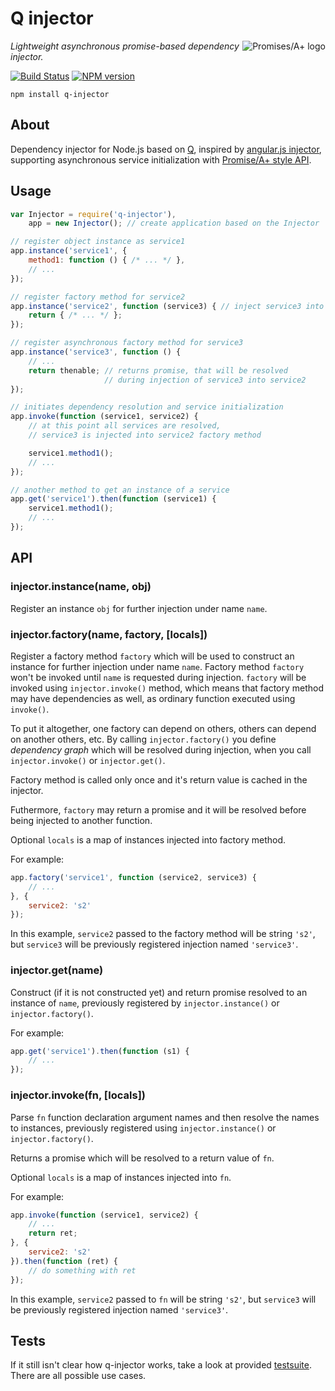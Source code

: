 # Q injector

<a href="http://promises-aplus.github.com/promises-spec">
    <img src="http://promises-aplus.github.com/promises-spec/assets/logo-small.png"
         align="right" alt="Promises/A+ logo" />
</a>

*Lightweight asynchronous promise-based dependency injector.*

[![Build Status](https://travis-ci.org/nailgun/q-injector.png?branch=master)](https://travis-ci.org/nailgun/q-injector)
[![NPM version](https://badge.fury.io/js/q-injector.png)](http://badge.fury.io/js/q-injector)

```npm install q-injector```

## About

Dependency injector for Node.js based on [Q](https://github.com/kriskowal/q),
inspired by [angular.js injector](http://docs.angularjs.org/api/AUTO.$injector),
supporting asynchronous service initialization with
[Promise/A+ style API](http://promises-aplus.github.com/promises-spec).

## Usage

```js
var Injector = require('q-injector'),
    app = new Injector(); // create application based on the Injector

// register object instance as service1
app.instance('service1', {
    method1: function () { /* ... */ },
    // ...
});

// register factory method for service2
app.instance('service2', function (service3) { // inject service3 into the factory method
    return { /* ... */ };
});

// register asynchronous factory method for service3
app.instance('service3', function () {
    // ...
    return thenable; // returns promise, that will be resolved
                     // during injection of service3 into service2
});

// initiates dependency resolution and service initialization
app.invoke(function (service1, service2) {
    // at this point all services are resolved,
    // service3 is injected into service2 factory method

    service1.method1();
    // ...
});

// another method to get an instance of a service
app.get('service1').then(function (service1) {
    service1.method1();
    // ...
});
```

## API

### injector.instance(name, obj)

Register an instance `obj` for further injection under name `name`.

### injector.factory(name, factory, [locals])

Register a factory method `factory` which will be used to construct an instance
for further injection under name `name`. Factory method `factory` won't be
invoked until `name` is requested during injection. `factory` will be invoked
using `injector.invoke()` method, which means that factory method may have
dependencies as well, as ordinary function executed using `invoke()`.

To put it altogether, one factory can depend on others, others can depend on
another others, etc. By calling `injector.factory()` you define *dependency
graph* which will be resolved during injection, when you call
`injector.invoke()` or `injector.get()`.

Factory method is called only once and it's return value is cached in the
injector.

Futhermore, `factory` may return a promise and it will be resolved before being
injected to another function.

Optional `locals` is a map of instances injected into factory method.

For example:
```js
app.factory('service1', function (service2, service3) {
    // ...
}, {
    service2: 's2'
});
```

In this example, `service2` passed to the factory method will be string `'s2'`,
but `service3` will be previously registered injection named `'service3'`.

### injector.get(name)

Construct (if it is not constructed yet) and return promise resolved to an
instance of `name`, previously registered by `injector.instance()` or
`injector.factory()`.

For example:
```js
app.get('service1').then(function (s1) {
    // ...
});
```

### injector.invoke(fn, [locals])

Parse `fn` function declaration argument names and then resolve the names
to instances, previously registered using `injector.instance()` or
`injector.factory()`.

Returns a promise which will be resolved to a return value of `fn`.

Optional `locals` is a map of instances injected into `fn`.

For example:
```js
app.invoke(function (service1, service2) {
    // ...
    return ret;
}, {
    service2: 's2'
}).then(function (ret) {
    // do something with ret
});
```

In this example, `service2` passed to `fn` will be string `'s2'`, but `service3`
will be previously registered injection named `'service3'`.

## Tests

If it still isn't clear how q-injector works, take a look at provided
[testsuite](test/test.injector.js). There are all possible use cases.
